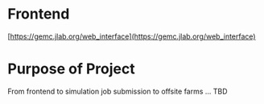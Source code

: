 # Frontend

[https://gemc.jlab.org/web_interface](https://gemc.jlab.org/web_interface)

# Purpose of Project

From frontend to simulation job submission to offsite farms ... TBD
